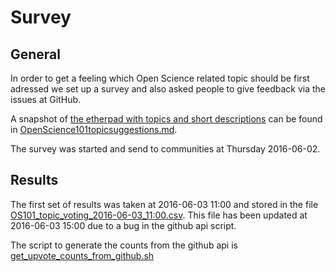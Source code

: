 # Survey

## General
In order to get a feeling which Open Science related topic should be
first adressed we set up a survey and also asked people to give
feedback via the issues at GitHub.

A snapshot of [the etherpad with topics and short descriptions](https://pad.okfn.org/p/OpenScience101topicsuggestions) can be found in [OpenScience101topicsuggestions.md](OpenScience101topicsuggestions.md).

The survey was started and send to communities at Thursday 2016-06-02.

## Results
The first set of results was taken at 2016-06-03 11:00 and stored in
the file [OS101_topic_voting_2016-06-03_11:00.csv](OS101_topic_voting_2016-06-03_11:00.csv).
This file has been updated at 2016-06-03 15:00 due to a bug in the github api script.

The script to generate the counts from the github api is [get_upvote_counts_from_github.sh](get_upvote_counts_from_github.sh)
